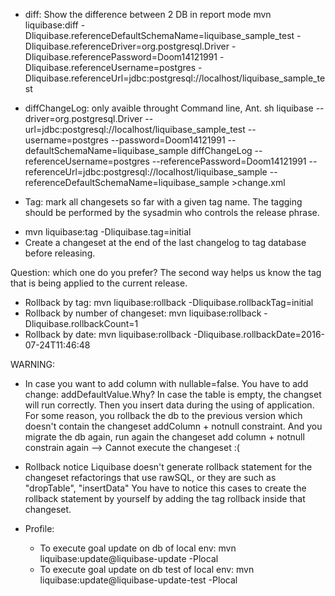 - diff: Show the difference between 2 DB in report mode
mvn liquibase:diff -Dliquibase.referenceDefaultSchemaName=liquibase_sample_test -Dliquibase.referenceDriver=org.postgresql.Driver -Dliquibase.referencePassword=Doom14121991 -Dliquibase.referenceUsername=postgres -Dliquibase.referenceUrl=jdbc:postgresql://localhost/liquibase_sample_test

- diffChangeLog: only avaible throught Command line, Ant.
  sh liquibase --driver=org.postgresql.Driver --url=jdbc:postgresql://localhost/liquibase_sample_test --username=postgres --password=Doom14121991 --defaultSchemaName=liquibase_sample  diffChangeLog --referenceUsername=postgres --referencePassword=Doom14121991 --referenceUrl=jdbc:postgresql://localhost/liquibase_sample --referenceDefaultSchemaName=liquibase_sample >change.xml
  


- Tag: mark all changesets so far with a given tag name.
The tagging should be performed by the sysadmin who controls the release phrase.
+ mvn liquibase:tag -Dliquibase.tag=initial
+ Create a changeset at the end of the last changelog to tag database before releasing.

Question: which one do you prefer?
The second way helps us know the tag that is being applied to the current release.

- Rollback by tag:
    mvn liquibase:rollback -Dliquibase.rollbackTag=initial
- Rollback by number of changeset:
    mvn liquibase:rollback -Dliquibase.rollbackCount=1
- Rollback by date:
 mvn liquibase:rollback -Dliquibase.rollbackDate=2016-07-24T11:46:48


WARNING: 
- In case you want to add column with nullable=false.
You have to add change: addDefaultValue.Why?
In case the table is empty, the changset will run correctly. Then you insert data during the using of application.
For some reason, you rollback the db to the previous version which doesn't contain the changeset addColumn + notnull constraint.
And you migrate the db again, run again the changeset add column + notnull constrain again
--> Cannot execute the changeset :(

- Rollback notice
    Liquibase doesn't generate rollback statement for the changeset refactorings that use rawSQL, or they are such as "dropTable", "insertData"
    You have to notice this cases to create the rollback statement by yourself by adding the tag rollback inside that changeset.

- Profile:
    + To execute goal update on db of local env:
     mvn liquibase:update@liquibase-update -Plocal
    + To execute goal update on db test of local env:
     mvn liquibase:update@liquibase-update-test  -Plocal
